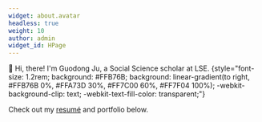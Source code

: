 ```yaml
---
widget: about.avatar
headless: true
weight: 10
author: admin
widget_id: HPage
---
```

👋 Hi, there! I'm Guodong Ju, a Social Science scholar at LSE.
{style="font-size: 1.2rem; background: #FFB76B; background: linear-gradient(to right, #FFB76B 0%, #FFA73D 30%, #FF7C00 60%, #FF7F04 100%); -webkit-background-clip: text; -webkit-text-fill-color: transparent;"}

Check out my [resumé](/about/) and portfolio below.